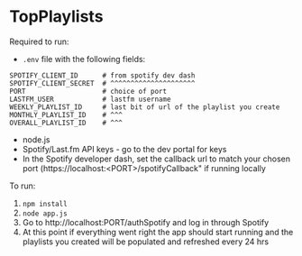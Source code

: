 
# TopPlaylists

Required to run:
* `.env` file with the following fields:
```
SPOTIFY_CLIENT_ID      # from spotify dev dash
SPOTIFY_CLIENT_SECRET  # ^^^^^^^^^^^^^^^^^^^^^
PORT				   # choice of port
LASTFM_USER            # lastfm username
WEEKLY_PLAYLIST_ID     # last bit of url of the playlist you create
MONTHLY_PLAYLIST_ID    # ^^^
OVERALL_PLAYLIST_ID    # ^^^
```
* node.js
* Spotify/Last.fm API keys - go to the dev portal for keys
* In the Spotify developer dash, set the callback url to match your chosen port (https://localhost:\<PORT\>/spotifyCallback" if running locally 

To run:
1. `npm install`
2. `node app.js`
3. Go to http://localhost:PORT/authSpotify and log in through Spotify 
4. At this point if everything went right the app should start running and the playlists you created will be populated and refreshed every 24 hrs
